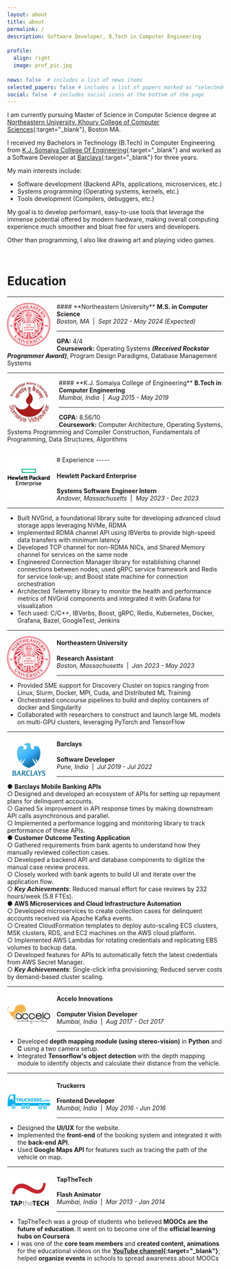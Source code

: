 ```yaml
---
layout: about
title: about
permalink: /
description: Software Developer, B.Tech in Computer Engineering

profile:
  align: right
  image: prof_pic.jpg

news: false  # includes a list of news items
selected_papers: false # includes a list of papers marked as "selected={true}"
social: false  # includes social icons at the bottom of the page
---
```


I am currently pursuing Master of Science in Computer Science degree at [Northeastern University, Khoury College of Computer Sciences](https://www.khoury.northeastern.edu){:target="\_blank"}, Boston MA.

I received my Bachelors in Technology (B.Tech) in Computer Engineering from [K.J. Somaiya College Of Engineering](https://kjsce.somaiya.edu){:target="\_blank"} and worked as a Software Developer at [Barclays](https://home.barclays){:target="\_blank"} for three years. 

My main interests include:
- Software development (Backend APIs, applications, microservices, etc.)
- Systems programming (Operating systems, kernels, etc.)
- Tools development (Compilers, debuggers, etc.)

My goal is to develop performant, easy-to-use tools that leverage the immense potential offered by modern hardware, making overall computing experience much smoother and bloat free for users and developers.

Other than programming, I also like drawing art and playing video games.

<br>

# Education

-----

<img align="left" width="100" src="../assets/img/neu.png" style="padding-right:15px">
#### **Northeastern University**
<strong>M.S. in Computer Science</strong><br>
<i>Boston, MA</i>&nbsp;&nbsp;|&nbsp;&nbsp;<i>Sept 2022 - May 2024 (Expected)</i> 

-----
<strong>GPA:</strong> 4/4 <br> 
<strong>Coursework:</strong> Operating Systems <b><i>(Received Rockstar Programmer Award)</i></b>, Program Design Paradigms, Database Management Systems<br>

-----

<img align="left" width="105" src="../assets/img/somaiya.jpg" style="padding-right:15px">
#### **K.J. Somaiya College of Engineering**
<strong>B.Tech in Computer Engineering</strong><br>
<i>Mumbai, India</i>&nbsp;&nbsp;|&nbsp;&nbsp;<i>Aug 2015 - May 2019</i>

-----
<strong>CGPA:</strong> 8.56/10 <br> 
<strong>Coursework:</strong> Computer Architecture, Operating Systems, Systems Programming and Compiler Construction, Fundamentals of Programming, Data Structures, Algorithms<br>

<br>
# Experience
-----
<img align="left" width="100" src="../assets/img/hpe.png" style="padding-right:15px">

#### **Hewlett Packard Enterprise**
<strong>Systems Software Engineer Intern</strong><br>
<i>Andover, Massachusetts</i>&nbsp;&nbsp;|&nbsp;&nbsp;<i>May 2023 - Dec 2023</i>

----- 
- Built NVGrid, a foundational library suite for developing advanced cloud storage apps leveraging NVMe, RDMA
- Implemented RDMA channel API using IBVerbs to provide high-speed data transfers with minimum latency
- Developed TCP channel for non-RDMA NICs, and Shared Memory channel for services on the same node
- Engineered Connection Manager library for establishing channel connections between nodes; used gRPC service framework and Redis for service look-up; and Boost state machine for connection orchestration
- Architected Telemetry library to monitor the health and performance metrics of NVGrid components and integrated it with Grafana for visualization
- Tech used: C/C++, IBVerbs, Boost, gRPC, Redis, Kubernetes, Docker, Grafana, Bazel, GoogleTest, Jenkins

-----

<img align="left" width="100" src="../assets/img/neu.png" style="padding-right:15px">

#### **Northeastern University**
<strong>Research Assistant</strong><br>
<i>Boston, Massachusetts</i>&nbsp;&nbsp;|&nbsp;&nbsp;<i>Jan 2023 - May 2023</i>

----- 
- Provided SME support for Discovery Cluster on topics ranging from Linux, Slurm, Docker, MPI, Cuda, and Distributed ML Training
- Orchestrated concourse pipelines to build and deploy containers of docker and Singularity
- Collaborated with researchers to construct and launch large ML models on multi-GPU clusters, leveraging PyTorch and TensorFlow

-----

<img align="left" width="100" src="../assets/img/barclays.png" style="padding-right:15px">

#### **Barclays**
<strong>Software Developer</strong><br>
<i>Pune, India</i>&nbsp;&nbsp;|&nbsp;&nbsp;<i>Jul 2019 - Jul 2022</i>

----- 
● <strong>Barclays Mobile Banking APIs</strong><br>
○ Designed and developed an ecosystem of APIs for setting up repayment plans for delinquent accounts.<br>
○ Gained 5x improvement in API response times by making downstream API calls asynchronous and parallel.<br>
○ Implemented a performance logging and monitoring library to track performance of these APIs.<br>
● <strong>Customer Outcome Testing Application</strong><br>
○ Gathered requirements from bank agents to understand how they manually reviewed collection cases.<br>
○ Developed a backend API and database components to digitize the manual case review process.<br>
○ Closely worked with bank agents to build UI and iterate over the application flow.<br>
○ <strong><i>Key Achievements</i></strong>: Reduced manual effort for case reviews by 232 hours/week (5.8 FTEs).<br>
● <strong>AWS Microservices and Cloud Infrastructure Automation</strong><br>
○ Developed microservices to create collection cases for delinquent accounts received via Apache Kafka events.<br>
○ Created CloudFormation templates to deploy auto-scaling ECS clusters, MSK clusters, RDS, and EC2 machines on the AWS cloud platform.<br>
○ Implemented AWS Lambdas for rotating credentials and replicating EBS volumes to backup data.<br>
○ Developed features for APIs to automatically fetch the latest credentials from AWS Secret Manager.<br>
○ <strong><i>Key Achievements</i></strong>: Single-click infra provisioning; Reduced server costs by demand-based cluster scaling.<br>

-----

<img align="left" width="100" src="../assets/img/accelo.jpg" style="padding-right:15px">

#### **Accelo Innovations**
<strong>Computer Vision Developer</strong><br>
<i>Mumbai, India</i>&nbsp;&nbsp;|&nbsp;&nbsp;<i>Aug 2017 - Oct 2017</i>

-----
- Developed <strong>depth mapping module (using stereo-vision)</strong> in <strong>Python</strong> and <strong>C</strong> using a two camera setup.
- Integrated <strong>Tensorflow's object detection</strong> with the depth mapping module to identify objects and calculate their distance from the vehicle.

-----

<img align="left" width="100" src="../assets/img/truckerrs.png" style="padding-right:15px">

#### **Truckerrs**
<strong>Frontend Developer</strong><br>
<i>Mumbai, India</i>&nbsp;&nbsp;|&nbsp;&nbsp;<i>May 2016 - Jun 2016</i>

-----
- Designed the <strong>UI/UX</strong> for the website.
- Implemented the <strong>front-end</strong> of the booking system and integrated it with the <strong>back-end API</strong>.
- Used <strong>Google Maps API</strong> for features such as tracing the path of the vehicle on map.

-----

<img align="left" width="100" src="../assets/img/tapthetech.png" style="padding-right:15px">

#### **TapTheTech**
<strong>Flash Animator</strong><br>
<i>Mumbai, India</i>&nbsp;&nbsp;|&nbsp;&nbsp;<i>Mar 2013 - Jan 2014</i>

-----
- TapTheTech was a group of students who believed <strong>MOOCs are the future of education</strong>. It went on to become one of the <strong>official learning hubs on Coursera</strong>
- I was one of the <strong>core team members</strong> and <strong>created content, animations</strong> for the educational videos on the <strong>[YouTube channel](https://www.youtube.com/user/TAPtheTECH){:target="\_blank"}</strong>; helped <strong>organize events</strong> in schools to spread awareness about MOOCs
